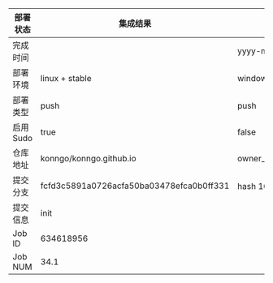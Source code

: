 部署状态 | 集成结果 | 参考值
---|---|---
完成时间 |  | yyyy-mm-dd hh:mm:ss
部署环境 | linux + stable | window | linux + stable
部署类型 | push | push | pull_request | api | cron
启用Sudo | true | false | true
仓库地址 | konngo/konngo.github.io | owner_name/repo_name
提交分支 | fcfd3c5891a0726acfa50ba03478efca0b0ff331 | hash 16位
提交信息 | init |
Job ID   | 634618956 |
Job NUM  | 34.1 |
